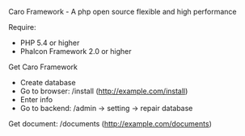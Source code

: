 Caro Framework - A php open source flexible and high performance

Require:
- PHP 5.4 or higher
- Phalcon Framework 2.0 or higher

Get Caro Framework
- Create database
- Go to browser: /install (http://example.com/install)
- Enter info
- Go to backend: /admin -> setting -> repair database

Get document: /documents (http://example.com/documents)